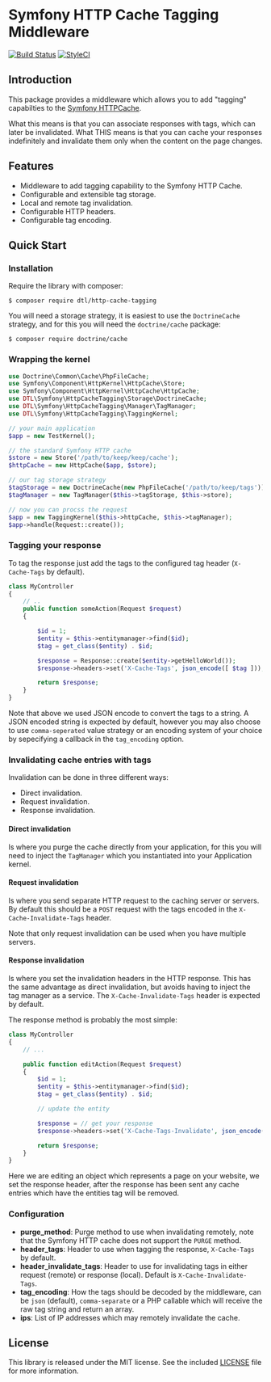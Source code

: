 Symfony HTTP Cache Tagging Middleware
=====================================

[![Build Status](https://travis-ci.org/dantleech/sf-http-cache-tagging.svg?branch=master)](https://travis-ci.org/dantleech/sf-http-cache-tagging)
[![StyleCI](https://styleci.io/repos/54131442/shield)](https://styleci.io/repos/54131442)

Introduction
------------

This package provides a middleware which allows you to add "tagging"
capabilties to the [Symfony HTTPCache](http://symfony.com/doc/current/book/http_cache.html).

What this means is that you can associate responses with tags, which can later
be invalidated. What THIS means is that you can cache your responses
indefinitely and invalidate them only when the content on the page changes.

Features
--------

- Middleware to add tagging capability to the Symfony HTTP Cache.
- Configurable and extensible tag storage.
- Local and remote tag invalidation.
- Configurable HTTP headers.
- Configurable tag encoding.

Quick Start
-----------

### Installation

Require the library with composer:

    $ composer require dtl/http-cache-tagging

You will need a storage strategy, it is easiest to use the ``DoctrineCache``
strategy, and for this you will need the ``doctrine/cache`` package:

    $ composer require doctrine/cache

### Wrapping the kernel

```php
use Doctrine\Common\Cache\PhpFileCache;
use Symfony\Component\HttpKernel\HttpCache\Store;
use Symfony\Component\HttpKernel\HttpCache\HttpCache;
use DTL\Symfony\HttpCacheTagging\Storage\DoctrineCache;
use DTL\Symfony\HttpCacheTagging\Manager\TagManager;
use DTL\Symfony\HttpCacheTagging\TaggingKernel;

// your main application
$app = new TestKernel();

// the standard Symfony HTTP cache
$store = new Store('/path/to/keep/keep/cache');
$httpCache = new HttpCache($app, $store);

// our tag storage strategy
$tagStorage = new DoctrineCache(new PhpFileCache('/path/to/keep/tags'));
$tagManager = new TagManager($this->tagStorage, $this->store);

// now you can procss the request
$app = new TaggingKernel($this->httpCache, $this->tagManager);
$app->handle(Request::create());
```

### Tagging your response

To tag the response just add the tags to the configured tag header
(``X-Cache-Tags`` by default).

```php
class MyController
{
    // ..
    public function someAction(Request $request)
    {

        $id = 1;
        $entity = $this->entitymanager->find($id);
        $tag = get_class($entity) . $id;

        $response = Response::create($entity->getHelloWorld());
        $response->headers->set('X-Cache-Tags', json_encode([ $tag ]));

        return $response;
    }
}
```

Note that above we used JSON encode to convert the tags to a string. A JSON
encoded string is expected by default, however you may also choose to use
``comma-seperated`` value strategy or an encoding system of your choice by
sepecifying a callback in the ``tag_encoding`` option.

### Invalidating cache entries with tags

Invalidation can be done in three different ways:

- Direct invalidation.
- Request invalidation.
- Response invalidation.

#### Direct invalidation

Is where you purge the cache directly from your application, for this you will
need to inject the ``TagManager`` which you instantiated into your Application
kernel.


#### Request invalidation

Is where you send separate HTTP request to the caching server or servers. By
default this should be a ``POST`` request with the tags encoded in the
``X-Cache-Invalidate-Tags`` header.

Note that only request invalidation can be used when you have multiple
servers.

#### Response invalidation

Is where you set the invalidation headers in the HTTP response.
This has the same advantage as direct invalidation, but avoids having to
inject the tag manager as a service. The ``X-Cache-Invalidate-Tags`` header
is expected by default.

The response method is probably the most simple:

```php
class MyController
{
    // ...

    public function editAction(Request $request)
    {
        $id = 1;
        $entity = $this->entitymanager->find($id);
        $tag = get_class($entity) . $id;

        // update the entity

        $response = // get your response
        $response->headers->set('X-Cache-Tags-Invalidate', json_encode([ $tag ]));

        return $response;
    }
}
```

Here we are editing an object which represents a page on your website, we set
the response header, after the response has been sent any cache entries which
have the entities tag will be removed.

### Configuration

- **purge_method**: Purge method to use when invalidating remotely, note that
  the Symfony HTTP cache does not support the ``PURGE`` method.
- **header_tags**: Header to use when tagging the response, ``X-Cache-Tags``
  by default.
- **header_invalidate_tags**: Header to use for invalidating tags in either
  request (remote) or response (local). Default is
  ``X-Cache-Invalidate-Tags``.
- **tag_encoding**: How the tags should be decoded by the middleware, can be
  ``json`` (default), ``comma-separate`` or a PHP callable which will receive
  the raw tag string and return an array.
- **ips**: List of IP addresses which may remotely invalidate the cache.

License
-------

This library is released under the MIT license. See the included
[LICENSE](LICENSE) file for more information.
